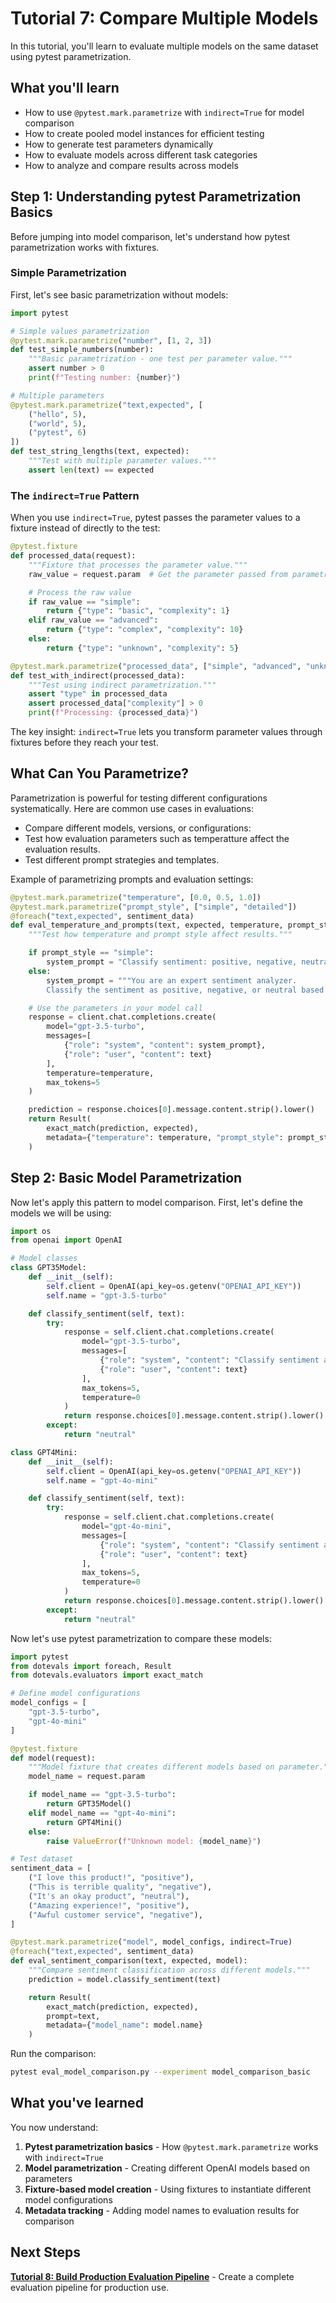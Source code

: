 # Tutorial 7: Compare Multiple Models

In this tutorial, you'll learn to evaluate multiple models on the same dataset using pytest parametrization.

## What you'll learn

- How to use `@pytest.mark.parametrize` with `indirect=True` for model comparison
- How to create pooled model instances for efficient testing
- How to generate test parameters dynamically
- How to evaluate models across different task categories
- How to analyze and compare results across models

## Step 1: Understanding pytest Parametrization Basics

Before jumping into model comparison, let's understand how pytest parametrization works with fixtures.

### Simple Parametrization

First, let's see basic parametrization without models:

```python
import pytest

# Simple values parametrization
@pytest.mark.parametrize("number", [1, 2, 3])
def test_simple_numbers(number):
    """Basic parametrization - one test per parameter value."""
    assert number > 0
    print(f"Testing number: {number}")

# Multiple parameters
@pytest.mark.parametrize("text,expected", [
    ("hello", 5),
    ("world", 5),
    ("pytest", 6)
])
def test_string_lengths(text, expected):
    """Test with multiple parameter values."""
    assert len(text) == expected
```

### The `indirect=True` Pattern

When you use `indirect=True`, pytest passes the parameter values to a fixture instead of directly to the test:

```python
@pytest.fixture
def processed_data(request):
    """Fixture that processes the parameter value."""
    raw_value = request.param  # Get the parameter passed from parametrize

    # Process the raw value
    if raw_value == "simple":
        return {"type": "basic", "complexity": 1}
    elif raw_value == "advanced":
        return {"type": "complex", "complexity": 10}
    else:
        return {"type": "unknown", "complexity": 5}

@pytest.mark.parametrize("processed_data", ["simple", "advanced", "unknown"], indirect=True)
def test_with_indirect(processed_data):
    """Test using indirect parametrization."""
    assert "type" in processed_data
    assert processed_data["complexity"] > 0
    print(f"Processing: {processed_data}")
```

The key insight: `indirect=True` lets you transform parameter values through fixtures before they reach your test.

## What Can You Parametrize?

Parametrization is powerful for testing different configurations systematically. Here are common use cases in evaluations:

- Compare different models, versions, or configurations:
- Test how evaluation parameters such as temperatture affect the evaluation results.
- Test different prompt strategies and templates.

Example of parametrizing prompts and evaluation settings:

```python
@pytest.mark.parametrize("temperature", [0.0, 0.5, 1.0])
@pytest.mark.parametrize("prompt_style", ["simple", "detailed"])
@foreach("text,expected", sentiment_data)
def eval_temperature_and_prompts(text, expected, temperature, prompt_style):
    """Test how temperature and prompt style affect results."""

    if prompt_style == "simple":
        system_prompt = "Classify sentiment: positive, negative, neutral"
    else:
        system_prompt = """You are an expert sentiment analyzer.
        Classify the sentiment as positive, negative, or neutral based on emotional tone."""

    # Use the parameters in your model call
    response = client.chat.completions.create(
        model="gpt-3.5-turbo",
        messages=[
            {"role": "system", "content": system_prompt},
            {"role": "user", "content": text}
        ],
        temperature=temperature,
        max_tokens=5
    )

    prediction = response.choices[0].message.content.strip().lower()
    return Result(
        exact_match(prediction, expected),
        metadata={"temperature": temperature, "prompt_style": prompt_style}
    )
```

## Step 2: Basic Model Parametrization

Now let's apply this pattern to model comparison. First, let's define the models we will be using:

```python title="eval_model_comparison.py"
import os
from openai import OpenAI

# Model classes
class GPT35Model:
    def __init__(self):
        self.client = OpenAI(api_key=os.getenv("OPENAI_API_KEY"))
        self.name = "gpt-3.5-turbo"

    def classify_sentiment(self, text):
        try:
            response = self.client.chat.completions.create(
                model="gpt-3.5-turbo",
                messages=[
                    {"role": "system", "content": "Classify sentiment as: positive, negative, or neutral. One word only."},
                    {"role": "user", "content": text}
                ],
                max_tokens=5,
                temperature=0
            )
            return response.choices[0].message.content.strip().lower()
        except:
            return "neutral"

class GPT4Mini:
    def __init__(self):
        self.client = OpenAI(api_key=os.getenv("OPENAI_API_KEY"))
        self.name = "gpt-4o-mini"

    def classify_sentiment(self, text):
        try:
            response = self.client.chat.completions.create(
                model="gpt-4o-mini",
                messages=[
                    {"role": "system", "content": "Classify sentiment as: positive, negative, or neutral. One word only."},
                    {"role": "user", "content": text}
                ],
                max_tokens=5,
                temperature=0
            )
            return response.choices[0].message.content.strip().lower()
        except:
            return "neutral"
```

Now let's use pytest parametrization to compare these models:

```python
import pytest
from dotevals import foreach, Result
from dotevals.evaluators import exact_match

# Define model configurations
model_configs = [
    "gpt-3.5-turbo",
    "gpt-4o-mini"
]

@pytest.fixture
def model(request):
    """Model fixture that creates different models based on parameter."""
    model_name = request.param

    if model_name == "gpt-3.5-turbo":
        return GPT35Model()
    elif model_name == "gpt-4o-mini":
        return GPT4Mini()
    else:
        raise ValueError(f"Unknown model: {model_name}")

# Test dataset
sentiment_data = [
    ("I love this product!", "positive"),
    ("This is terrible quality", "negative"),
    ("It's an okay product", "neutral"),
    ("Amazing experience!", "positive"),
    ("Awful customer service", "negative"),
]

@pytest.mark.parametrize("model", model_configs, indirect=True)
@foreach("text,expected", sentiment_data)
def eval_sentiment_comparison(text, expected, model):
    """Compare sentiment classification across different models."""
    prediction = model.classify_sentiment(text)

    return Result(
        exact_match(prediction, expected),
        prompt=text,
        metadata={"model_name": model.name}
    )
```

Run the comparison:

```bash
pytest eval_model_comparison.py --experiment model_comparison_basic
```

## What you've learned

You now understand:

1. **Pytest parametrization basics** - How `@pytest.mark.parametrize` works with `indirect=True`
2. **Model parametrization** - Creating different OpenAI models based on parameters
3. **Fixture-based model creation** - Using fixtures to instantiate different model configurations
4. **Metadata tracking** - Adding model names to evaluation results for comparison


## Next Steps

**[Tutorial 8: Build Production Evaluation Pipeline](08-build-production-evaluation-pipeline.md)** - Create a complete evaluation pipeline for production use.
